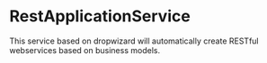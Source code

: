 # RestApplicationService
This service based on dropwizard will automatically create RESTful webservices based on business models. 
